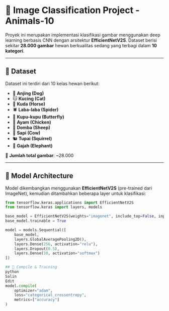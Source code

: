 # 🐾 Image Classification Project - Animals-10

Proyek ini merupakan implementasi klasifikasi gambar menggunakan deep learning berbasis CNN dengan arsitektur **EfficientNetV2S**. Dataset berisi sekitar **28.000 gambar** hewan berkualitas sedang yang terbagi dalam **10 kategori**.

---

## 📂 Dataset

Dataset ini terdiri dari 10 kelas hewan berikut:

- 🐶 **Anjing (Dog)**  
- 🐱 **Kucing (Cat)**  
- 🐴 **Kuda (Horse)**  
- 🕷️ **Laba-laba (Spider)**  
- 🦋 **Kupu-kupu (Butterfly)**  
- 🐔 **Ayam (Chicken)**  
- 🐑 **Domba (Sheep)**  
- 🐄 **Sapi (Cow)**  
- 🐿️ **Tupai (Squirrel)**  
- 🐘 **Gajah (Elephant)**  

📸 **Jumlah total gambar**: ~28.000

---

## 🧠 Model Architecture

Model dikembangkan menggunakan **EfficientNetV2S** (pre-trained dari ImageNet), kemudian ditambahkan beberapa layer untuk klasifikasi:

```python
from tensorflow.keras.applications import EfficientNetV2S
from tensorflow.keras import layers, models

base_model = EfficientNetV2S(weights="imagenet", include_top=False, input_shape=(224, 224, 3))
base_model.trainable = True

model = models.Sequential([
    base_model,
    layers.GlobalAveragePooling2D(),
    layers.Dense(256, activation="relu"),
    layers.Dropout(0.5),
    layers.Dense(10, activation="softmax")
])

## 🔧 Compile & Training
python
Salin
Edit
model.compile(
    optimizer="adam",
    loss="categorical_crossentropy",
    metrics=["accuracy"]
)
